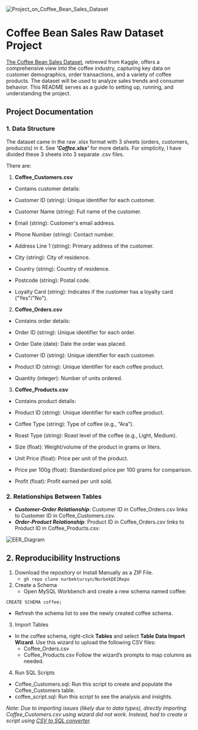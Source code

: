 ![Project_on_Coffee_Bean_Sales_Dataset](https://github.com/user-attachments/assets/625435f4-ff55-43fe-9e86-d7bdf242ac4a)
# Coffee Bean Sales Raw Dataset Project

[The Coffee Bean Sales Dataset](https://www.kaggle.com/datasets/saadharoon27/coffee-bean-sales-raw-dataset), retireved from Kaggle, offers a comprehensive view into the coffee industry, capturing key data on customer demographics, order transactions, and a variety of coffee products. 
The dataset will be used to analyze sales trends and consumer behavior. This README serves as a guide to setting up, running, and understanding the project.

## Project Documentation

### 1. Data Structure

The dataset came in the raw .xlsx format with 3 sheets (orders, customers, producsts) in it. See ***'Coffee.xlsx'*** for more details. For simplicity, I have divided these 3 sheets into 3 separate .csv files.

There are:
1. **Coffee_Customers.csv**
  - Contains customer details:

  - Customer ID (string): Unique identifier for each customer.
  - Customer Name (string): Full name of the customer.
  - Email (string): Customer's email address.
  - Phone Number (string): Contact number.
  - Address Line 1 (string): Primary address of the customer.
  - City (string): City of residence.
  - Country (string): Country of residence.
  - Postcode (string): Postal code.
  - Loyalty Card (string): Indicates if the customer has a loyalty card ("Yes"/"No").
  
2. **Coffee_Orders.csv**
  - Contains order details:

  - Order ID (string): Unique identifier for each order.
  - Order Date (date): Date the order was placed.
  - Customer ID (string): Unique identifier for each customer.
  - Product ID (string): Unique identifier for each coffee product.
  - Quantity (integer): Number of units ordered.
3. **Coffee_Products.csv**
  - Contains product details:
  
  - Product ID (string): Unique identifier for each coffee product.
  - Coffee Type (string): Type of coffee (e.g., “Ara”).
  - Roast Type (string): Roast level of the coffee (e.g., Light, Medium).
  - Size (float): Weight/volume of the product in grams or liters.
  - Unit Price (float): Price per unit of the product.
  - Price per 100g (float): Standardized price per 100 grams for comparison.
  - Profit (float): Profit earned per unit sold.

### 2. Relationships Between Tables

- ***Customer-Order Relationship***: Customer ID in Coffee_Orders.csv links to Customer ID in Coffee_Customers.csv.
- ***Order-Product Relationship***: Product ID in Coffee_Orders.csv links to Product ID in Coffee_Products.csv.

![EER_Diagram](https://github.com/user-attachments/assets/fc48f4a6-9ee1-4360-b328-6d09b2113ece)

## 2. Reproducibility Instructions

1. Download the repository or Install Manually as a ZIP File.
   - ```gh repo clone nurbektursyn/NurbekDE1Repo```
2. Create a Schema
   - Open MySQL Workbench and create a new schema named coffee:
     
```CREATE SCHEMA coffee;```
  - Refresh the schema list to see the newly created coffee schema.
3. Import Tables
  - In the coffee schema, right-click **Tables** and select **Table Data Import Wizard**. Use this wizard to upload the following CSV files:
    - Coffee_Orders.csv
    - Coffee_Products.csv
Follow the wizard’s prompts to map columns as needed.
4. Run SQL Scripts
  - Coffee_Customers.sql: Run this script to create and populate the Coffee_Customers table.
  - coffee_script.sql: Run this script to see the analysis and insights.

*Note: Due to importing issues (likely due to data types), directly importing Coffee_Customers.csv using wizard did not work. Instead, had to create a script using [CSV to SQL converter](https://www.convertcsv.com/csv-to-sql.htm).*
